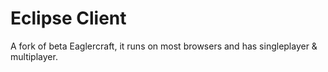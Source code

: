 # Eclipse Client

A fork of beta Eaglercraft, it runs on most browsers and has singleplayer & multiplayer.
